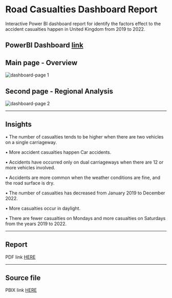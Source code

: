 # Road Casualties Dashboard Report

Interactive Power BI dashboard report for identify the factors effect to the accident casualties happen in United Kingdom from 2019 to 2022.


## PowerBI Dashboard [link](https://app.powerbi.com/links/-Z0WrSAX99?ctid=c3a2e36d-d569-4973-b673-adceb6707fe9&pbi_source=linkShare)

## Main page - Overview
![dashboard-page 1](https://github.com/RusiruPabasara/Road-Accident-Casualties-Dashboard-Power-Bi-/assets/162093405/fe72ad7f-372b-4f59-9b52-e9edf014c20f)

## Second page - Regional Analysis

![dashboard-page 2](https://github.com/RusiruPabasara/Road-Accident-Casualties-Dashboard-Power-Bi-/assets/162093405/d55ea0fa-3dc2-4982-adaf-aa98f8c26cbe)
***
## Insights

•	The number of casualties tends to be higher when there are two vehicles on a single carriageway.

•	More accident casualties happen Car accidents.

•	Accidents have occurred only on dual carriageways when there are 12 or more vehicles involved.

•	Accidents are more common when the weather conditions are fine, and the road surface is dry.

•	The number of casualties has decreased from January 2019 to December 2022.

•	More casualties occur in daylight.

•	There are fewer casualties on Mondays and more casualties on Saturdays from the years 2019 to 2022.
***

## Report
PDF link [HERE](https://github.com/RusiruPabasara/Road-Accident-Casualties-Dashboard-Power-Bi-/blob/main/mini%20report.pdf)
***
## Source file
PBIX link [HERE](https://github.com/RusiruPabasara/Road-Accident-Casualties-Dashboard-Power-Bi-/blob/main/Accident%20Casualties%20Dashboard.pbix)
